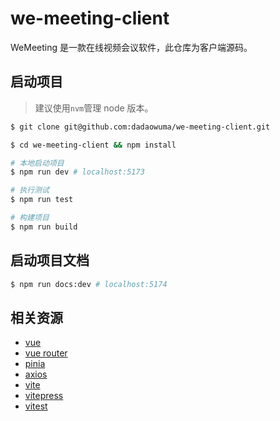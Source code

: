 # we-meeting-client

WeMeeting 是一款在线视频会议软件，此仓库为客户端源码。

## 启动项目

> 建议使用`nvm`管理 node 版本。

```bash
$ git clone git@github.com:dadaowuma/we-meeting-client.git

$ cd we-meeting-client && npm install

# 本地启动项目
$ npm run dev # localhost:5173

# 执行测试
$ npm run test

# 构建项目
$ npm run build
```

## 启动项目文档

```bash
$ npm run docs:dev # localhost:5174
```

## 相关资源

- [vue](https://vuejs.org/)
- [vue router](https://router.vuejs.org/zh/)
- [pinia](https://pinia.vuejs.org/zh/)
- [axios](https://github.com/axios/axios)
- [vite](https://vite.dev/)
- [vitepress](https://vitepress.dev/zh/)
- [vitest](https://cn.vitest.dev/)
